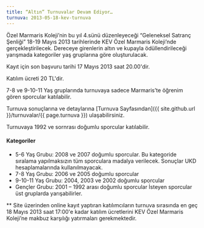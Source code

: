 ```yaml
---
title: “Altın” Turnuvalar Devam Ediyor…
turnuva: 2013-05-18-kev-turnuva
---
```


Özel Marmaris Koleji’nin bu yıl 4.sünü düzenleyeceği “Geleneksel Satranç Şenliği” 18-19 Mayıs 2013 tarihlerinde KEV Özel Marmaris Koleji’nde gerçekleştirilecek.
Dereceye girenlerin altın ve kupayla ödüllendirileceği yarışmada kategoriler yaş gruplarına göre oluşturulacak.

Kayıt için son başvuru tarihi 17 Mayıs 2013 saat 20.00'dir.  

Katılım ücreti 20 TL'dir.

7-8 ve 9-10-11 Yaş gruplarında turnuvaya sadece Marmaris’te öğrenim gören sporcular katılabilir.

Turnuva sonuçlarına ve detaylarına [Turnuva Sayfasından]({{ site.github.url }}/turnuvalar/{{ page.turnuva }}) ulaşabilirsiniz.  

Turnuvaya 1992 ve sornrası doğumlu sporcular katılabilir.  

#### Kategoriler
* 5-6 Yaş Grubu: 2008 ve 2007 doğumlu sporcular. Bu kategoride sıralama yapılmaksızın tüm sporculara madalya verilecek. Sonuçlar UKD hesaplamalarında kullanılmayacak.
* 7-8 Yaş Grubu: 2006 ve 2005 doğumlu sporcular
* 9-10-11 Yaş Grubu: 2004, 2003 ve 2002 doğumlu sporcular
* Gençler Grubu: 2001 – 1992 arası doğumlu sporcular
İsteyen sporcular üst gruplarda yarışabilirler.  

** Site üzerinden online kayıt yaptıran katılımcıların turnuva sırasında en geç 18 Mayıs 2013 saat 17:00'e kadar katılım ücretlerini KEV Özel Marmaris Koleji’ne makbuz karşılığı yatırmaları gerekmektedir.  

